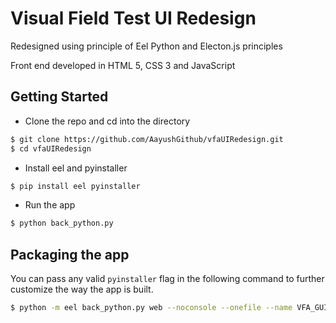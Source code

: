 # Visual Field Test UI Redesign

Redesigned using principle of Eel Python and Electon.js principles

Front end developed in HTML 5, CSS 3 and JavaScript


## Getting Started
- Clone the repo and cd into the directory
```sh
$ git clone https://github.com/AayushGithub/vfaUIRedesign.git
$ cd vfaUIRedesign
```

- Install eel and pyinstaller

```sh
$ pip install eel pyinstaller
```

- Run the app

```sh
$ python back_python.py
```

## Packaging the app
You can pass any valid `pyinstaller` flag in the following command to further customize the way the app is built.
```sh
$ python -m eel back_python.py web --noconsole --onefile --name VFA_GUI -i app_icon_win.ico
```
